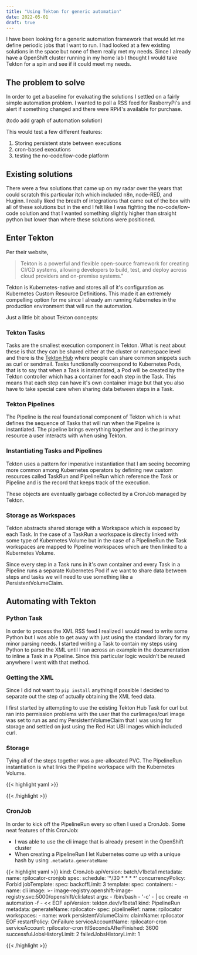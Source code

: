 ```yaml
---
title: "Using Tekton for generic automation"
date: 2022-05-01
draft: true
---
```


I have been looking for a generic automation framework that would let me define
periodic jobs that I want to run. I had looked at a few existing solutions in the space but none
of them really met my needs. Since I already have a OpenShift cluster running in
my home lab I thought I would take Tekton for a spin and see if it could meet my
needs.

<!--more-->

## The problem to solve

In order to get a baseline for evaluating the solutions I settled on a fairly simple automation problem. I wanted to poll a RSS feed for RasberryPi's and alert if something changed and there were RPi4's available for purchase.

(todo add graph of automation solution)

This would test a few different features:

1. Storing persistent state between executions
1. cron-based executions
1. testing the no-code/low-code platform

## Existing solutions

There were a few solutions that came up on my radar over the years that could scratch this particular itch which included n8n, node-RED, and Huginn. I really liked the breath of integrations that came out of the box with all of these solutions but in the end I felt like I was fighting the no-code/low-code solution and that I wanted something slightly higher than straight python but lower than where these solutions were positioned.

## Enter Tekton

Per their website,

> Tekton is a powerful and flexible open-source framework for creating CI/CD systems,
> allowing developers to build, test, and deploy across cloud providers and
> on-premise systems."

Tekton is Kubernetes-native and stores all of it's configuration as Kubernetes Custom Resource Definitions. This made it an extremely compelling option for me since I already am running Kubernetes in the production environment that will run the automation.

Just a little bit about Tekton concepts:

### Tekton Tasks

Tasks are the smallest execution component in Tekton. What is neat about these is that they can be shared either at the cluster or namespace level and there is the [Tekton Hub](https://hub.tekton.dev) where people can share common snippets such as curl or sendmail. Tasks functionally coorrespond to Kubernetes Pods, that is to say that when a Task is instantiated, a Pod will be created by the Tekton controller which has a container for each step in the Task. This means that each step can have it's own container image but that you also have to take special care when sharing data between steps in a Task.

### Tekton Pipelines

The Pipeline is the real foundational component of Tekton which is what defines the sequence of Tasks that will run when the Pipeline is instantiated. The pipeline brings everything together and is the primary resource a user interacts with when using Tekton.

### Instantiating Tasks and Pipelines

Tekton uses a pattern for imperative instantiation that I am seeing becoming more common among Kubernetes operators by defining new custom resources called TaskRun and PipelineRun which reference the Task or Pipeline and is the record that keeps track of the execution.

These objects are eventually garbage collected by a CronJob managed by Tekton.

### Storage as Workspaces

Tekton abstracts shared storage with a Workspace which is exposed by each Task. In the case of a TaskRun a workspace is directly linked with some type of Kubernetes Volume but in the case of a PipelineRun the Task workspaces are mapped to Pipeline workspaces which are then linked to a Kubernetes Volume.

Since every step in a Task runs in it's own container and every Task in a Pipeline runs a separate Kubernetes Pod if we want to share data between steps and tasks we will need to use something like a PersistentVolumeClaim.

## Automating with Tekton

### Python Task

In order to process the XML RSS feed I realized I would need to write some Python but I was able to get away with just using the standard library for my minor parsing needs. I started writing a Task to contain my steps using Python to parse the XML until I ran across an example in the documentation to inline a Task in a Pipeline. Since this particular logic wouldn't be reused anywhere I went with that method.

### Getting the XML

Since I did not want to `pip install` anything if possible I decided to separate out the step of actually obtaining the XML feed data.

I first started by attempting to use the existing Tekton Hub Task for curl but ran into permission problems with the user that the curlimages/curl image was set to run as and my PersistentVolumeClaim that I was using for storage and settled on just using the Red Hat UBI images which included curl.

### Storage

Tying all of the steps together was a pre-allocated PVC. The PipelineRun instantiation is what links the Pipeline workspace with the Kubernetes Volume.

{{< highlight yaml >}}

{{< /highlight >}}

### CronJob

In order to kick off the PipelineRun every so often I used a CronJob. Some neat features of this CronJob:

- I was able to use the cli image that is already present in the OpenShift cluster
- When creating a PipelineRun I let Kubernetes come up with a unique hash by using `.metadata.generateName`

{{< highlight yaml >}}
kind: CronJob
apiVersion: batch/v1beta1
metadata:
  name: rpilocator-cronjob
spec:
  schedule: '*/30 * * * *'
  concurrencyPolicy: Forbid
  jobTemplate:
    spec:
      backoffLimit: 3
      template:
        spec:
          containers:
            - name: cli
              image: >-
                image-registry.openshift-image-registry.svc:5000/openshift/cli:latest
              args:
                - /bin/bash
                - '-c'
                - |
                  oc create -n automation -f - << EOF
                  apiVersion: tekton.dev/v1beta1
                  kind: PipelineRun
                  metadata:
                    generateName: rpilocator-
                  spec:
                    pipelineRef:
                      name: rpilocator
                    workspaces:
                    - name: work
                      persistentVolumeClaim:
                        claimName: rpilocator
                  EOF
          restartPolicy: OnFailure
          serviceAccountName: rpilocator-cron
          serviceAccount: rpilocator-cron
      ttlSecondsAfterFinished: 3600
  successfulJobsHistoryLimit: 2
  failedJobsHistoryLimit: 1

{{< /highlight >}}
